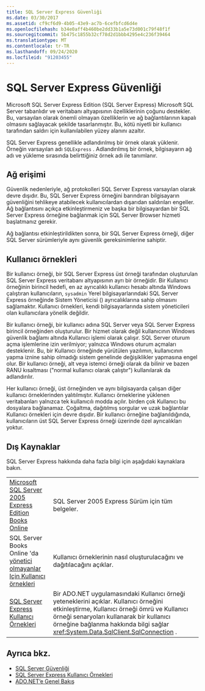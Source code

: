 ```yaml
---
title: SQL Server Express Güvenliği
ms.date: 03/30/2017
ms.assetid: cf9cf6d9-4b05-43e9-ac7b-6cefbfcd6d4e
ms.openlocfilehash: b34e0aff4b460be2dd33b1a5e73d001c79f48f1f
ms.sourcegitcommit: 5b475c1855b32cf78d2d1bbb4295e4c236f39464
ms.translationtype: MT
ms.contentlocale: tr-TR
ms.lasthandoff: 09/24/2020
ms.locfileid: "91203455"
---
```

# <a name="sql-server-express-security"></a>SQL Server Express Güvenliği

Microsoft SQL Server Express Edition (SQL Server Express) Microsoft SQL Server tabanlıdır ve veritabanı altyapısının özelliklerinin çoğunu destekler. Bu, varsayılan olarak önemli olmayan özelliklerin ve ağ bağlantılarının kapalı olmasını sağlayacak şekilde tasarlanmıştır. Bu, kötü niyetli bir kullanıcı tarafından saldırı için kullanılabilen yüzey alanını azaltır.  
  
 SQL Server Express genellikle adlandırılmış bir örnek olarak yüklenir. Örneğin varsayılan adı `SQLExpress` . Adlandırılmış bir örnek, bilgisayarın ağ adı ve yükleme sırasında belirttiğiniz örnek adı ile tanımlanır.  
  
## <a name="network-access"></a>Ağ erişimi  

 Güvenlik nedenleriyle, ağ protokolleri SQL Server Express varsayılan olarak devre dışıdır. Bu, SQL Server Express örneğini barındıran bilgisayarın güvenliğini tehlikeye atabilecek kullanıcılardan dışarıdan saldırıları engeller. Ağ bağlantısını açıkça etkinleştirmeniz ve başka bir bilgisayardan bir SQL Server Express örneğine bağlanmak için SQL Server Browser hizmeti başlatmanız gerekir.  
  
 Ağ bağlantısı etkinleştirildikten sonra, bir SQL Server Express örneği, diğer SQL Server sürümleriyle aynı güvenlik gereksinimlerine sahiptir.  
  
## <a name="user-instances"></a>Kullanıcı örnekleri  

 Bir kullanıcı örneği, bir SQL Server Express üst örneği tarafından oluşturulan SQL Server Express veritabanı altyapısının ayrı bir örneğidir. Bir Kullanıcı örneğinin birincil hedefi, en az ayrıcalıklı kullanıcı hesabı altında Windows çalıştıran kullanıcıların, `sysadmin` Yerel bilgisayarlarındaki SQL Server Express örneğinde Sistem Yöneticisi () ayrıcalıklarına sahip olmasını sağlamaktır. Kullanıcı örnekleri, kendi bilgisayarlarında sistem yöneticileri olan kullanıcılara yönelik değildir.  
  
 Bir kullanıcı örneği, bir kullanıcı adına SQL Server veya SQL Server Express birincil örneğinden oluşturulur. Bir hizmet olarak değil kullanıcının Windows güvenlik bağlamı altında Kullanıcı işlemi olarak çalışır. SQL Server oturum açma işlemlerine izin verilmiyor; yalnızca Windows oturum açmaları desteklenir. Bu, bir Kullanıcı örneğinde yürütülen yazılımın, kullanıcının yapma iznine sahip olmadığı sistem genelinde değişiklikler yapmasına engel olur. Bir kullanıcı örneği, alt veya istemci örneği olarak da bilinir ve bazen RANU kısaltması ("normal kullanıcı olarak çalıştır") kullanılarak da adlandırılır.  
  
 Her kullanıcı örneği, üst örneğinden ve aynı bilgisayarda çalışan diğer kullanıcı örneklerinden yalıtılmıştır. Kullanıcı örneklerine yüklenen veritabanları yalnızca tek kullanıcılı modda açılır. birden çok Kullanıcı bu dosyalara bağlanamaz. Çoğaltma, dağıtılmış sorgular ve uzak bağlantılar Kullanıcı örnekleri için devre dışıdır. Bir kullanıcı örneğine bağlanıldığında, kullanıcıların üst SQL Server Express örneği üzerinde özel ayrıcalıkları yoktur.  
  
## <a name="external-resources"></a>Dış Kaynaklar  

 SQL Server Express hakkında daha fazla bilgi için aşağıdaki kaynaklara bakın.  
  
|||  
|-|-|  
|[Microsoft SQL Server 2005 Express Edition Books Online](/previous-versions/sql/sql-server-2005/ms165706(v=sql.90))|SQL Server 2005 Express Sürüm için tüm belgeler.|  
|SQL Server Books Online 'da [yönetici olmayanlar Için Kullanıcı örnekleri](/previous-versions/sql/sql-server-2008/ms143684(v=sql.100))|Kullanıcı örneklerinin nasıl oluşturulacağını ve dağıtılacağını açıklar.|  
|[SQL Server Express Kullanıcı Örnekleri](sql-server-express-user-instances.md)|Bir ADO.NET uygulamasındaki Kullanıcı örneği yeteneklerini açıklar. Kullanıcı örneğini etkinleştirme, Kullanıcı örneği ömrü ve Kullanıcı örneği senaryoları kullanarak bir kullanıcı örneğine bağlanma hakkında bilgi sağlar <xref:System.Data.SqlClient.SqlConnection> .|  
  
## <a name="see-also"></a>Ayrıca bkz.

- [SQL Server Güvenliği](sql-server-security.md)
- [SQL Server Express Kullanıcı Örnekleri](sql-server-express-user-instances.md)
- [ADO.NET’e Genel Bakış](../ado-net-overview.md)
